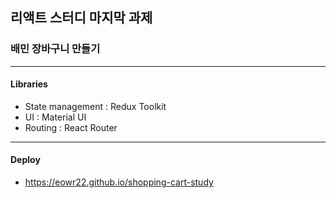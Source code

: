 ## 리액트 스터디 마지막 과제
### 배민 장바구니 만들기
---
#### Libraries
  * State management : Redux Toolkit
  * UI : Material UI
  * Routing : React Router
---
#### Deploy
 * <a href="https://eowr22.github.io/shopping-cart-study" target="_blank">https://eowr22.github.io/shopping-cart-study</a>
